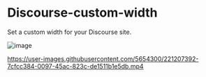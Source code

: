 # Discourse-custom-width
Set a custom width for your Discourse site.

![image](https://user-images.githubusercontent.com/5654300/221207460-9f630180-f1c0-4287-bfac-ebd1d3f8dc28.png)


https://user-images.githubusercontent.com/5654300/221207392-7cfcc384-0097-45ac-823c-de1511b1e5db.mp4

